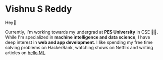 # Vishnu S Reddy
Hey:wave:   

Currently, I'm working towards my undergrad at **PES University** in CSE :man_student:. While I'm specialized in **machine intelligence and data science**, I have deep interest in **web and app development**. I like spending my free time solving problems on HackerRank, watching shows on Netflix and writing articles on [hello ML](https://helloml.org).  
